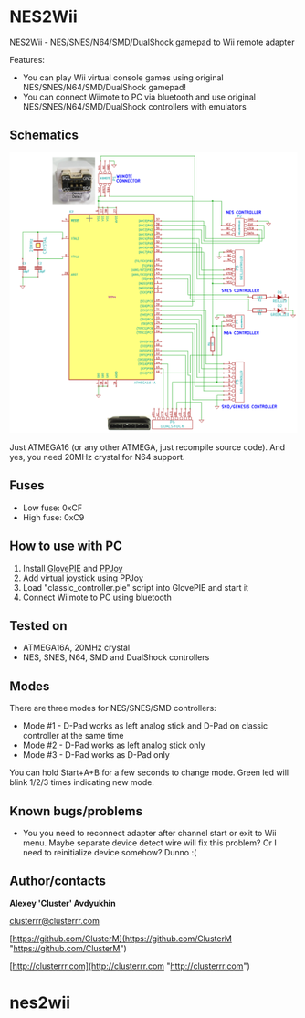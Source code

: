 # NES2Wii

NES2Wii - NES/SNES/N64/SMD/DualShock gamepad to Wii remote adapter

Features:

* You can play Wii virtual console games using original NES/SNES/N64/SMD/DualShock gamepad!
* You can connect Wiimote to PC via bluetooth and use original NES/SNES/N64/SMD/DualShock controllers with emulators

## Schematics

![Schematics](nes2wii.png)

Just ATMEGA16 (or any other ATMEGA, just recompile source code). And yes, you need 20MHz crystal for N64 support.

## Fuses
* Low fuse: 0xCF
* High fuse: 0xC9

## How to use with PC
1. Install [GlovePIE](https://sites.google.com/site/carlkenner/glovepie) and [PPJoy](https://www.google.ru/search?q=ppjoy+download)
2. Add virtual joystick using PPJoy
3. Load "classic_controller.pie" script into GlovePIE and start it
4. Connect Wiimote to PC using bluetooth

## Tested on

* ATMEGA16A, 20MHz crystal
* NES, SNES, N64, SMD and DualShock controllers

## Modes
There are three modes for NES/SNES/SMD controllers:
* Mode #1 - D-Pad works as left analog stick and D-Pad on classic controller at the same time
* Mode #2 - D-Pad works as left analog stick only
* Mode #3 - D-Pad works as D-Pad only

You can hold Start+A+B for a few seconds to change mode. Green led will blink 1/2/3 times indicating new mode.

## Known bugs/problems

* You you need to reconnect adapter after channel start or exit to Wii menu. Maybe separate device detect wire will fix this problem? Or I need to reinitialize device somehow? Dunno :(

## Author/contacts

**Alexey 'Cluster' Avdyukhin**

clusterrr@clusterrr.com

[https://github.com/ClusterM](https://github.com/ClusterM "https://github.com/ClusterM")

[http://clusterrr.com](http://clusterrr.com "http://clusterrr.com")
# nes2wii
